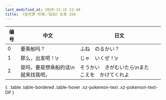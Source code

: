 ```yaml
---
last_modified_at: 2020-12-15 22:48
title: 《宝可梦 珍珠／钻石》文本 256
---
```

| 编号 | 中文 | 日文 |
| ---- | ---- | ---- |
| 0 | 要乘船吗？ | ふね　のるかい？ |
| 1 | 那么，出发吧！\r | じゃ　いくぜ！\r |
| 2 | 是吗，要是想乘船的话\n就来找我吧。 | そうかい　きがむいたら\nまた　こえを　かけてくれよ |
{: .table .table-bordered .table-hover .xz-pokemon-text .xz-pokemon-text-DP }